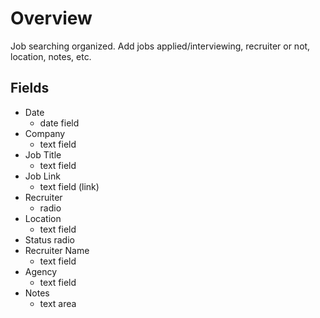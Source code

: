 # Overview
Job searching organized. Add jobs applied/interviewing, recruiter or not, location, notes, etc.

## Fields
* Date
    * date field
* Company
    * text field
* Job Title
    * text field
* Job Link
    * text field (link)
* Recruiter
    * radio
* Location
    * text field
* Status
    radio
* Recruiter Name
    * text field
* Agency
    * text field
* Notes
    * text area